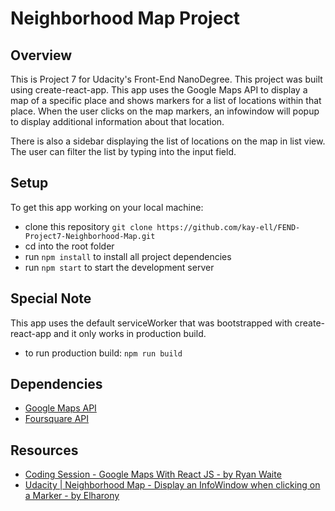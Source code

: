 # Neighborhood Map Project

## Overview
This is Project 7 for Udacity's Front-End NanoDegree. This project was built using create-react-app. This app uses the Google Maps API to display a map of a specific place and shows markers for a list of locations within that place. When the user clicks on the map markers, an infowindow will popup to display additional information about that location.

There is also a sidebar displaying the list of locations on the map in list view. The user can filter the list by typing into the input field.

## Setup

To get this app working on your local machine:

* clone this repository `git clone https://github.com/kay-ell/FEND-Project7-Neighborhood-Map.git`
* cd into the root folder
* run `npm install` to install all project dependencies
* run `npm start` to start the development server

## Special Note

This app uses the default serviceWorker that was bootstrapped with create-react-app and it only works in production build.

* to run production build: `npm run build`

## Dependencies

* [Google Maps API](https://developers.google.com/maps/documentation/javascript/tutorial)
* [Foursquare API](https://developer.foursquare.com/docs/api)

## Resources

* [Coding Session - Google Maps With React JS - by Ryan Waite](https://www.youtube.com/watch?v=5J6fs_BlVC0&feature=youtu.be)
* [Udacity | Neighborhood Map - Display an InfoWindow when clicking on a Marker - by Elharony](https://www.youtube.com/watch?v=_1RjbT5dIeM)
